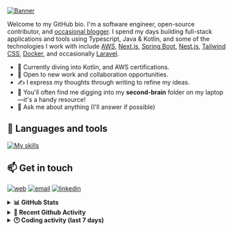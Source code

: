[![Banner](https://raw.githubusercontent.com/wilfriedago/wilfriedago/main/assets/1.png)][website]

Welcome to my GitHub bio. I'm a software engineer, open-source contributor, and [occasional blogger][blog]. I spend my days building full-stack applications and tools using Typescript, Java & Kotlin, and some of the technologies I work with include [AWS](https://aws.amazon.com/fr/), [Next.js](https://nextjs.org/), [Spring Boot](https://spring.io/projects/spring-boot), [Nest.js](https://nestjs.com/), [Tailwind CSS](https://github.com/tailwindlabs/tailwindcss), [Docker](https://www.docker.com/), and occasionally [Laravel](https://laravel.com/).

- 🔭 Currently diving into Kotlin, and AWS certifications.
- 👯 Open to new work and collaboration opportunities.
- ✍️ I express my thoughts through writing to refine my ideas.
- 🧠 You'll often find me digging into my **second-brain** folder on my laptop—it's a handy resource!
- 💬 Ask me about anything (I'll answer if possible)

## 🎨 Languages and tools

[![My skills](https://skillicons.dev/icons?i=typescript,js,nodejs,nest,java,kotlin,spring,python,fastapi,django,aws,docker,vscode,idea,tailwind&perline=15)](https://wilfriedago.dev/about#skills)

## 📫 Get in touch
[![web](https://img.shields.io/badge/WEBSITE-12100E?logo=google-earth&color=282A36)][website]
[![email](https://img.shields.io/badge/MAIL-12100E?logo=mailgun&color=282A36)][mail]
[![linkedin](https://img.shields.io/badge/LINKEDIN-12100E?logo=linkedin&color=282A36)][linkedin]


<details>
  <summary><b>📊 GitHub Stats</b></summary>
	<br/>
	<p align="left">
		<img width="49.5%" src="https://github-readme-stats.vercel.app/api?username=wilfriedago&show_icons=true&count_private=true&title_color=10b981&icon_color=10b981&theme=react&hide_border=true" />
		<img width="49.5%" src="https://streak-stats.demolab.com/?user=wilfriedago&hide_border=true&theme=react&ring=10b981&fire=fff&currStreakNum=fff&sideLabels=10b981&currStreakLabel=10b981&sideNums=fff" />
	</p>
</details>

<details>
  <summary><b>📅 Recent Github Activity</b></summary>
	<br>

<!--RECENT_ACTIVITY:last_update-->
Last Updated: Saturday, May 10th, 2025, 4:18:01 AM
<!--RECENT_ACTIVITY:last_update_end-->

<!--RECENT_ACTIVITY:start-->
1. ⬆️ Pushed 1 commit(s) to [wilfriedago/dotfiles](https://github.com/wilfriedago/dotfiles)<br>
2. ⬆️ Pushed 9 commit(s) to [wilfriedago/dotfiles](https://github.com/wilfriedago/dotfiles)<br>
3. 🎉 Merged PR [#8](https://github.com/wilfriedago/dotfiles/pull/8) in [wilfriedago/dotfiles](https://github.com/wilfriedago/dotfiles)<br>
4. 💪 Opened PR [#8](https://github.com/wilfriedago/dotfiles/pull/8) in [wilfriedago/dotfiles](https://github.com/wilfriedago/dotfiles)<br>
5. ⬆️ Pushed 5 commit(s) to [wilfriedago/dotfiles](https://github.com/wilfriedago/dotfiles)<br>
<!--RECENT_ACTIVITY:end-->
</details>

<details>
  <summary><b>🕐 Coding activity (last 7 days)</b></summary>
	<br>

<!--START_SECTION:waka-->

```python
Total Time: 21 hrs 10 mins

TypeScript      7 hrs 40 mins   █████████░░░░░░░░░░░░░░░░   36.11 %
Java            6 hrs 35 mins   ███████▓░░░░░░░░░░░░░░░░░   31.00 %
JavaScript      1 hr 21 mins    █▓░░░░░░░░░░░░░░░░░░░░░░░   06.41 %
Bash            1 hr 4 mins     █▒░░░░░░░░░░░░░░░░░░░░░░░   05.06 %
SQL             46 mins         █░░░░░░░░░░░░░░░░░░░░░░░░   03.63 %
TSConfig        10 mins         ▒░░░░░░░░░░░░░░░░░░░░░░░░   00.84 %
Groovy          9 mins          ▒░░░░░░░░░░░░░░░░░░░░░░░░   00.74 %
CSS             8 mins          ▒░░░░░░░░░░░░░░░░░░░░░░░░   00.68 %
```

<!--END_SECTION:waka-->
</details>

[website]: https://wilfriedago.dev
[linkedin]: https://linkedin.com/in/wilfriedago
[blog]: https://wilfriedago.dev/blog
[mail]: mailto:me@wilfriedago.dev
